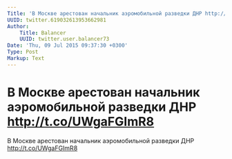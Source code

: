 ```yaml
---
Title: 'В Москве арестован начальник аэромобильной разведки ДНР http://t.co/UWgaFGImR8'
UUID: twitter.619032613953662981
Author:
    Title: Balancer
    UUID: twitter.user.balancer73
Date: 'Thu, 09 Jul 2015 09:37:30 +0300'
Type: Post
Markup: Text
---
```


# В Москве арестован начальник аэромобильной разведки ДНР http://t.co/UWgaFGImR8

В Москве арестован начальник аэромобильной разведки ДНР
http://t.co/UWgaFGImR8